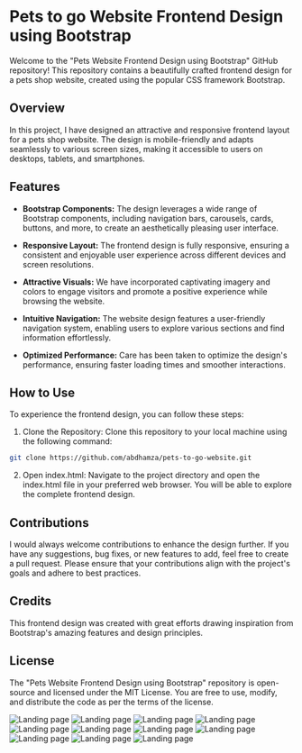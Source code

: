 # Pets to go Website Frontend Design using Bootstrap

Welcome to the "Pets Website Frontend Design using Bootstrap" GitHub repository! This repository contains a beautifully crafted frontend design for a pets shop website, created using the popular CSS framework Bootstrap.

## Overview

In this project, I have designed an attractive and responsive frontend layout for a pets shop website. The design is mobile-friendly and adapts seamlessly to various screen sizes, making it accessible to users on desktops, tablets, and smartphones.

## Features

- **Bootstrap Components:** The design leverages a wide range of Bootstrap components, including navigation bars, carousels, cards, buttons, and more, to create an aesthetically pleasing user interface.

- **Responsive Layout:** The frontend design is fully responsive, ensuring a consistent and enjoyable user experience across different devices and screen resolutions.

- **Attractive Visuals:** We have incorporated captivating imagery and colors to engage visitors and promote a positive experience while browsing the website.

- **Intuitive Navigation:** The website design features a user-friendly navigation system, enabling users to explore various sections and find information effortlessly.

- **Optimized Performance:** Care has been taken to optimize the design's performance, ensuring faster loading times and smoother interactions.

## How to Use

To experience the frontend design, you can follow these steps:

1. Clone the Repository: Clone this repository to your local machine using the following command:

```bash
git clone https://github.com/abdhamza/pets-to-go-website.git
```

2. Open index.html: Navigate to the project directory and open the index.html file in your preferred web browser. You will be able to explore the complete frontend design.

## Contributions
I would always welcome contributions to enhance the design further. If you have any suggestions, bug fixes, or new features to add, feel free to create a pull request. Please ensure that your contributions align with the project's goals and adhere to best practices.

## Credits
This frontend design was created with great efforts drawing inspiration from Bootstrap's amazing features and design principles.

## License
The "Pets Website Frontend Design using Bootstrap" repository is open-source and licensed under the MIT License. You are free to use, modify, and distribute the code as per the terms of the license.

![Landing page](website-images/webvisual1.png) ![Landing page](website-images/webvisual2.png) ![Landing page](website-images/webvisual3.png) ![Landing page](website-images/webvisual4.png) ![Landing page](website-images/webvisual5.png) ![Landing page](website-images/mobvisual1.png) ![Landing page](website-images/mobvisual2.png) ![Landing page](website-images/mobvisual3.png) ![Landing page](website-images/mobvisual4.png) ![Landing page](website-images/mobvisual5.png) ![Landing page](website-images/mobvisual6.png) 
